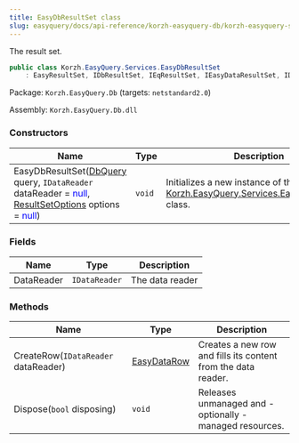 ```yaml
---
title: EasyDbResultSet class
slug: easyquery/docs/api-reference/korzh-easyquery-db/korzh-easyquery-services-namespace/easydbresultset-class
---
```



The result set.
```csharp
public class Korzh.EasyQuery.Services.EasyDbResultSet
    : EasyResultSet, IDbResultSet, IEqResultSet, IEasyDataResultSet, IDisposable

```
Package: `Korzh.EasyQuery.Db` (targets: `netstandard2.0`)

Assembly: `Korzh.EasyQuery.Db.dll`

### Constructors

| Name | Type | Description | 
| --- | --- | --- | 
| EasyDbResultSet([DbQuery](/api-reference/korzh-easyquery-db/korzh-easyquery-db-namespace/dbquery-class) query, `IDataReader` dataReader = <span style='color: blue'>null</span>, [ResultSetOptions](/api-reference/korzh-easyquery/korzh-easyquery-services-namespace/resultsetoptions-class) options = <span style='color: blue'>null</span>) | `void` | Initializes a new instance of the [Korzh.EasyQuery.Services.EasyDbResultSet](/api-reference/korzh-easyquery-db/korzh-easyquery-services-namespace/easydbresultset-class) class. | 


### Fields

| Name | Type | Description | 
| --- | --- | --- | 
| DataReader | `IDataReader` | The data reader | 


### Methods

| Name | Type | Description | 
| --- | --- | --- | 
| CreateRow(`IDataReader` dataReader) | [EasyDataRow](/api-reference/easydata-core/easydata-namespace/easydatarow-class) | Creates a new row and fills its content from the data reader. | 
| Dispose(`bool` disposing) | `void` | Releases unmanaged and - optionally - managed resources. |